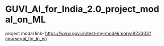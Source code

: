 # GUVI_AI_for_India_2.0_project_modal_on_ML

project modal link- https://www.guvi.in/test-my-model/morya823303?course=ai_for_in_en
